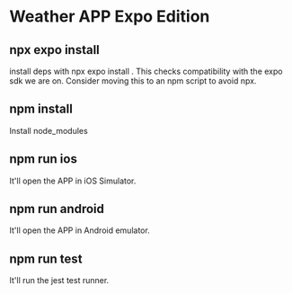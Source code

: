 # Weather APP Expo Edition

## npx expo install
install deps with
npx expo install <dependency>. This checks compatibility with the expo sdk we are on.
Consider moving this to an npm script to avoid npx.

## npm install
Install node_modules

## npm run ios
It'll open the APP in iOS Simulator.

## npm run android
It'll open the APP in Android emulator.

## npm run test
It'll run the jest test runner.
